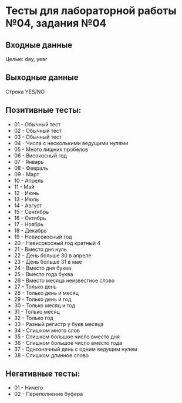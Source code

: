 # Тесты для лабораторной работы №04, задания №04

## Входные данные
Целые: day, year

## Выходные данные
Строка YES/NO

## Позитивные тесты:
- 01 - Обычный тест
- 02 - Обычный тест
- 03 - Обычный тест
- 04 - Числа с несколькими ведущими нулями
- 05 - Много лишних пробелов
- 06 - Високосный год
- 07 - Январь
- 08 - Февраль
- 09 - Март
- 10 - Апрель
- 11 - Май
- 12 - Июнь
- 13 - Июль
- 14 - Август
- 15 - Сентябрь
- 16 - Октябрь
- 17 - Ноябрь
- 18 - Декабрь
- 19 - Невисокосный год
- 20 - Невисокосный год кратный 4
- 21 - Вместо дня нуль
- 22 - День больше 30 в апреле
- 23 - День больше 31 в мае
- 24 - Вместо дня буква
- 25 - Вместо года буква
- 26 - Вместо месяца неизвестное слово
- 27 - Только день
- 28 - Только день и месяц
- 29 - Только день и год
- 30 - Только месяц и год
- 31 - Только месяц
- 32 - Только год
- 33 - Разный регистр у букв месяца
- 34 - Слишком много слов
- 35 - Слишком большое число вместо дня
- 36 - Слишком большое число вместо года
- 37 - Однозначный день с одним ведущим нулем
- 38 - Слишком длинное слово

## Негативные тесты:
- 01 - Ничего
- 02 - Переполнение буфера
